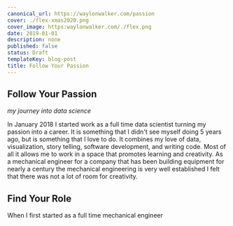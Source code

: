 ```yaml
---
canonical_url: https://waylonwalker.com/passion
cover: ./flex-xmas2020.png
cover_image: https:waylonwalker.com/./flex.png
date: 2019-01-01
description: none
published: false
status: Draft
templateKey: blog-post
title: Follow Your Passion
---
```


## Follow Your Passion

_my journey into data science_

In January 2018 I started work as a full time data scientist turning my passion into a career.  It is something that I didn't see myself doing 5 years ago, but is something that I love to do.  It combines my love of data, visualization, story telling, software development, and writing code.  Most of all it allows me to work in a space that promotes learning and creativity.  As a mechanical engineer for a company that has been building equipment for nearly a century the mechanical engineering is very well established I felt that there was not a lot of room for creativity.


## Find Your Role

When I first started as a full time  mechanical engineer